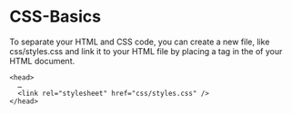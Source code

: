 # CSS-Basics

To separate your HTML and CSS code, you can create a new file, like css/styles.css and link it to your HTML file by placing a <link> tag in the <head> of your HTML document.

```
<head>
  …
  <link rel="stylesheet" href="css/styles.css" />
</head>
```
